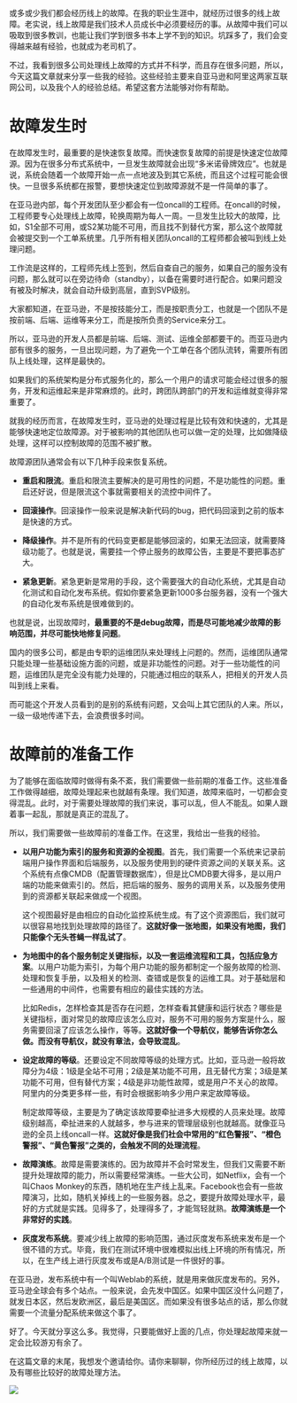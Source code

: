 或多或少我们都会经历线上的故障。在我的职业生涯中，就经历过很多的线上故障。老实说，线上故障是我们技术人员成长中必须要经历的事。从故障中我们可以吸取到很多教训，也能让我们学到很多书本上学不到的知识。坑踩多了，我们会变得越来越有经验，也就成为老司机了。

不过，我看到很多公司处理线上故障的方式并不科学，而且存在很多问题，所以，今天这篇文章就来分享一些我的经验。这些经验主要来自亚马逊和阿里这两家互联网公司，以及我个人的经验总结。希望这套方法能够对你有帮助。

故障发生时
=====

在故障发生时，最重要的是快速恢复故障。而快速恢复故障的前提是快速定位故障源。因为在很多分布式系统中，一旦发生故障就会出现“多米诺骨牌效应”。也就是说，系统会随着一个故障开始一点一点地波及到其它系统，而且这个过程可能会很快。一旦很多系统都在报警，要想快速定位到故障源就不是一件简单的事了。

在亚马逊内部，每个开发团队至少都会有一位oncall的工程师。在oncall的时候，工程师要专心处理线上故障，轮换周期为每人一周。一旦发生比较大的故障，比如，S1全部不可用，或S2某功能不可用，而且找不到替代方案，那么这个故障就会被提交到一个工单系统里。几乎所有相关团队oncall的工程师都会被叫到线上处理问题。

工作流是这样的，工程师先线上签到，然后自查自己的服务，如果自己的服务没有问题，那么就可以在旁边待命（standby），以备在需要时进行配合。如果问题没有被及时解决，就会自动升级到高层，直到SVP级别。

大家都知道，在亚马逊，不是按技能分工，而是按职责分工，也就是一个团队不是按前端、后端、运维等来分工，而是按所负责的Service来分工。

所以，亚马逊的开发人员都是前端、后端、测试、运维全部都要干的。而亚马逊内部有很多的服务，一旦出现问题，为了避免一个工单在各个团队流转，需要所有团队上线处理，这样是最快的。

如果我们的系统架构是分布式服务化的，那么一个用户的请求可能会经过很多的服务，开发和运维起来是非常麻烦的。此时，跨团队跨部门的开发和运维就变得非常重要了。

就我的经历而言，在故障发生时，亚马逊的处理过程是比较有效和快速的，尤其是能够快速地定位故障源。对于被影响的其他团队也可以做一定的处理，比如做降级处理，这样可以控制故障的范围不被扩散。

故障源团队通常会有以下几种手段来恢复系统。

*   **重启和限流**。重启和限流主要解决的是可用性的问题，不是功能性的问题。重启还好说，但是限流这个事就需要相关的流控中间件了。
    
*   **回滚操作**。回滚操作一般来说是解决新代码的bug，把代码回滚到之前的版本是快速的方式。
    
*   **降级操作**。并不是所有的代码变更都是能够回滚的，如果无法回滚，就需要降级功能了。也就是说，需要挂一个停止服务的故障公告，主要是不要把事态扩大。
    
*   **紧急更新**。紧急更新是常用的手段，这个需要强大的自动化系统，尤其是自动化测试和自动化发布系统。假如你要紧急更新1000多台服务器，没有一个强大的自动化发布系统是很难做到的。
    

也就是说，出现故障时，**最重要的不是debug故障，而是尽可能地减少故障的影响范围，并尽可能快地修复问题**。

国内的很多公司，都是由专职的运维团队来处理线上问题的。然而，运维团队通常只能处理一些基础设施方面的问题，或是非功能性的问题。对于一些功能性的问题，运维团队是完全没有能力处理的，只能通过相应的联系人，把相关的开发人员叫到线上来看。

而可能这个开发人员看到的是别的系统有问题，又会叫上其它团队的人来。所以，一级一级地传递下去，会浪费很多时间。

故障前的准备工作
========

为了能够在面临故障时做得有条不紊，我们需要做一些前期的准备工作。这些准备工作做得越细，故障处理起来也就越有条理。我们知道，故障来临时，一切都会变得混乱。此时，对于需要处理故障的我们来说，事可以乱，但人不能乱。如果人跟着事一起乱，那就是真正的混乱了。

所以，我们需要做一些故障前的准备工作。在这里，我给出一些我的经验。

*   **以用户功能为索引的服务和资源的全视图**。首先，我们需要一个系统来记录前端用户操作界面和后端服务，以及服务使用到的硬件资源之间的关联关系。这个系统有点像CMDB（配置管理数据库），但是比CMDB要大得多，是以用户端的功能来做索引的。然后，把后端的服务、服务的调用关系，以及服务使用到的资源都关联起来做成一个视图。
    
    这个视图最好是由相应的自动化监控系统生成。有了这个资源图后，我们就可以很容易地找到处理故障的路径了。**这就好像一张地图，如果没有地图，我们只能像个无头苍蝇一样乱试了**。
    
*   **为地图中的各个服务制定关键指标，以及一套运维流程和工具，包括应急方案**。以用户功能为索引，为每个用户功能的服务都制定一个服务故障的检测、处理和恢复手册，以及相关的检测、查错或是恢复的运维工具。对于基础层和一些通用的中间件，也需要有相应的最佳实践的方法。
    
    比如Redis，怎样检查其是否存在问题，怎样查看其健康和运行状态？哪些是关键指标，面对常见的故障应该怎么应对，服务不可用的服务方案是什么，服务需要回滚了应该怎么操作，等等。**这就好像一个导航仪，能够告诉你怎么做。而没有导航仪，就没有章法，会导致混乱**。
    
*   **设定故障的等级**。还要设定不同故障等级的处理方式。比如，亚马逊一般将故障分为4级：1级是全站不可用；2级是某功能不可用，且无替代方案；3级是某功能不可用，但有替代方案；4级是非功能性故障，或是用户不关心的故障。阿里内的分类更多样一些，有时会根据影响多少用户来定故障等级。
    
    制定故障等级，主要是为了确定该故障要牵扯进多大规模的人员来处理。故障级别越高，牵扯进来的人就越多，参与进来的管理层级别也就越高。就像亚马逊的全员上线oncall一样。**这就好像是我们社会中常用的“红色警报”、“橙色警报”、“黄色警报”之类的，会触发不同的处理流程**。
    
*   **故障演练**。故障是需要演练的。因为故障并不会时常发生，但我们又需要不断提升处理故障的能力，所以需要经常演练。一些大公司，如Netflix，会有一个叫Chaos Monkey的东西，随机地在生产线上乱来。Facebook也会有一些故障演习，比如，随机关掉线上的一些服务器。总之，要提升故障处理水平，最好的方式就是实践。见得多了，处理得多了，才能驾轻就熟。**故障演练是一个非常好的实践**。
    
*   **灰度发布系统**。要减少线上故障的影响范围，通过灰度发布系统来发布是一个很不错的方式。毕竟，我们在测试环境中很难模拟出线上环境的所有情况，所以，在生产线上进行灰度发布或是A/B测试是一件很好的事。
    

在亚马逊，发布系统中有一个叫Weblab的系统，就是用来做灰度发布的。另外，亚马逊全球会有多个站点。一般来说，会先发中国区。如果中国区没什么问题了，就发日本区，然后发欧洲区，最后是美国区。而如果没有很多站点的话，那么你就需要一个流量分配系统来做这个事了。

好了。今天就分享这么多。我觉得，只要能做好上面的几点，你处理起故障来就一定会比较游刃有余了。

在这篇文章的末尾，我想发个邀请给你。请你来聊聊，你所经历过的线上故障，以及有哪些比较好的故障处理方法。

![](https://static001.geekbang.org/resource/image/fc/e9/fcc761001867c60f526665e237f831e9.jpg)